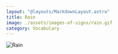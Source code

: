```yaml
---
layout: "@layouts/MarkdownLayout.astro"
title: Rain
image: ./assets/images-of-signs/rain.gif
category: Vocabulary
---
```


![Rain](@signs/rain.gif)
